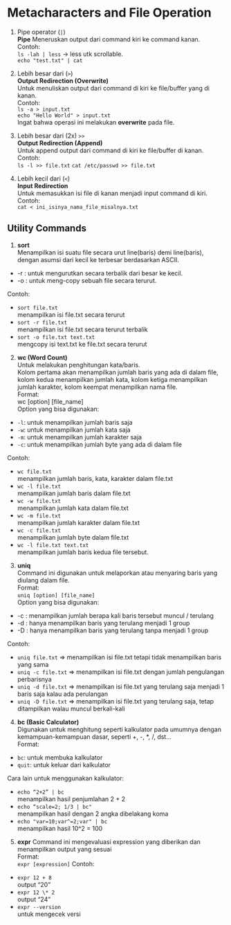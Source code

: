 # Metacharacters and File Operation

1. Pipe operator (`|`)   
**Pipe**
Meneruskan output dari command kiri ke command kanan.  
Contoh:  
`ls -lah | less` -> less utk scrollable.  
`echo "test.txt" | cat`  

2. Lebih besar dari (`>`)    
**Output Redirection (Overwrite)**  
Untuk menuliskan output dari command di kiri ke file/buffer yang di kanan.   
Contoh:  
`ls -a > input.txt`  
`echo "Hello World" > input.txt`  
Ingat bahwa operasi ini melakukan **overwrite** pada file.

3. Lebih besar dari (2x) `>>`  
**Output Redirection (Append)**  
Untuk append output dari command di kiri ke file/buffer di kanan.  
Contoh:  
`ls -l >> file.txt`
`cat /etc/passwd >> file.txt`

4. Lebih kecil dari (`<`)  
**Input Redirection**  
Untuk memasukkan isi file di kanan menjadi input command di kiri.  
Contoh:  
`cat < ini_isinya_nama_file_misalnya.txt`

## Utility Commands
1. **sort**  
Menampilkan isi suatu file secara urut line(baris) demi line(baris), dengan asumsi dari kecil ke terbesar berdasarkan ASCII.  
- -r	: untuk mengurutkan secara terbalik dari besar ke kecil.  
- -o	: untuk meng-copy sebuah file secara terurut.  

Contoh:  
- `sort file.txt`  
    menampilkan isi file.txt secara terurut  
- `sort -r file.txt`  
    menampilkan isi file.txt secara terurut terbalik  
- `sort -o file.txt text.txt`  
    mengcopy isi text.txt ke file.txt secara terurut  

2. **wc (Word Count)**  
Untuk melakukan penghitungan kata/baris.  
Kolom pertama akan menampilkan jumlah baris yang ada di dalam file, kolom kedua menampilkan jumlah kata, kolom ketiga menampilkan jumlah karakter, kolom keempat menampilkan nama file.  
Format:  
	wc [option] [file_name]  
Option yang bisa digunakan:  
- `-l`: untuk menampilkan jumlah baris saja
- `-w`: untuk menampilkan jumlah kata saja
- `-m`: untuk menampilkan jumlah karakter saja
- `-c`: untuk menampilkan jumlah byte yang ada di dalam file  

Contoh:  
- `wc file.txt`  
  menampilkan jumlah baris, kata, karakter dalam file.txt
- `wc -l file.txt`  
  menampilkan jumlah baris dalam file.txt  
- `wc -w file.txt`  
  menampilkan jumlah kata dalam file.txt  
- `wc -m file.txt`  
  menampilkan jumlah karakter dalam file.txt
- `wc -c file.txt`  
  menampilkan jumlah byte dalam file.txt
- `wc -l file.txt text.txt`  
  menampilkan jumlah baris kedua file tersebut.  

3. **uniq**  
Command ini digunakan untuk melaporkan atau menyaring baris yang diulang dalam file.  
Format:  
`uniq [option] [file_name]`  
Option yang bisa digunakan:  
- -c	: menampilkan jumlah berapa kali baris tersebut muncul / terulang
- -d	: hanya menampilkan baris yang terulang menjadi 1 group
- -D	: hanya menampilkan baris yang terulang tanpa menjadi 1 group

Contoh:  
- `uniq file.txt`	=> menampilkan isi file.txt tetapi tidak menampilkan baris yang sama
- `uniq -c file.txt`	=> menampilkan isi file.txt dengan jumlah pengulangan perbarisnya
- `uniq -d file.txt`	=> menampilkan isi file.txt yang terulang saja menjadi 1 baris saja kalau ada perulangan
- `uniq -D file.txt`	=> menampilkan isi file.txt yang terulang saja, tetap ditampilkan walau muncul berkali-kali

4. **bc  (Basic Calculator)**  
Digunakan untuk menghitung seperti kalkulator pada umumnya dengan kemampuan-kemampuan dasar, seperti +, -, *, /, dst...  
Format:  
- `bc`: untuk membuka kalkulator  
- `quit`: untuk keluar dari kalkulator  

Cara lain untuk menggunakan kalkulator:  
- `echo “2+2” | bc`  
  menampilkan hasil penjumlahan 2 + 2  
- `echo “scale=2; 1/3 | bc"`  
  menampilkan hasil dengan 2 angka dibelakang koma  
- `echo "var=10;var^=2;var" | bc`  
  menampilkan hasil 10^2 = 100  

5. **expr**
Command ini mengevaluasi expression yang diberikan dan menampilkan output yang sesuai  
Format:  
`expr [expression]`
Contoh:  
- `expr 12 + 8`  
  output “20”
- `expr 12 \* 2`  
  output “24”
- `expr --version`  
  untuk mengecek versi